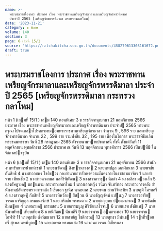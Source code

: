 ```yaml
---
name: >-
  พระบรมราชโองการ ประกาศ เรื่อง พระราชทานเหรียญจักรมาลาและเหรียญจักรพรรดิมาลา
  ประจำปี 2565 [เหรียญจักรพรรดิมาลา กระทรวงกลาโหม]
date: '2023-11-21'
category: ข พิเศษ
volume: 140
section: 3
page: 6 เล่มที่ 15/1
source: 'https://ratchakitcha.soc.go.th/documents/488279613303161672.pdf'
draft: true
---
```


# พระบรมราชโองการ ประกาศ เรื่อง พระราชทานเหรียญจักรมาลาและเหรียญจักรพรรดิมาลา ประจำปี 2565 [เหรียญจักรพรรดิมาลา กระทรวงกลาโหม]

หน้า 1 (เลมที่ 15/1 ) เลม 140 ตอนพิเศษ 3 ข ราชกิจจานุเบกษา 21 พฤศจิกายน 2566 ประกาศ เรื่อง พระราชทานเหรียญจักรมาลาและเหรียญจักรพรรดิมาลา ประจําป 2565 ทรงพระกรุณาโปรดเกลาโปรดกระหมอมพระราชทานเหรียญจักรมาลา จํานวน 9 , 596 ราย และเหรียญจักรพรรดิมาลา จํานวน 22 , 599 ราย รวมทั้งสิ้น 32 , 195 ราย เนื่องในโอกาส พระราชพิธีเฉลิมพระชนมพรรษา วันที่ 28 กรกฎาคม 2565 ดังรายนามทายประกาศนี้ ทั้งนี้ ตั้งแต่วันที่ 11 พฤศจิกายน พุทธศักราช 2566 ประกาศ ณ วันที่ 13 พฤศจิกายน พุทธศักราช 2566 เป็นปที่8 ในรัชกาลปจจุบัน

หน้า 6 (เลมที่ 15/1 ) เลม 140 ตอนพิเศษ 3 ข ราชกิจจานุเบกษา 21 พฤศจิกายน 2566 สํานักงานทรัพยากรน้ําแห่งชาติ 1 นายธนวัฒน สิงหวนาวงศ 2 นายนพปฎล เอกผักนาก 3 นายพรชัย กันสิทธิ์ 4 นางสาวกชพร โชติชวง กองอํานวยการรักษาความมั่นคงภายในราชอาณาจักร 1 นายสํารวย เทียนชัย 2 นางสาวดวงกมล พลศิริพิพัฒน 3 นางสาวดาวรุง นิลดํา 4 นางอลิสา มวงเล็ก 5 นางอัษฎางค แกนพรม กระทรวงกลาโหม 1 นาวาเอกหญิง วนิดา จันทร์ทอง กระทรวงการคลัง สํานักงานปลัดกระทรวงการคลัง 1 เรือเอก ฐานิศ นาคะเกศ 2 นายรตน สวนวิจิตรทิพ 3 นายภูมิ โศรกศรี 4 นางสาวดุษฎี กัมสิทธิ์ 5 นางสาวทิพวัลย สีสวน 6 นางธัญญรัตน์ แปนภู 7 นางสาวอารีย วรรณาเจริญกุล กรมธนารักษ์ 1 นายเกริกชัย พรหมดวง 2 นายชาญยุทธ ปยะมาภรณ 3 นายชิตชัย อิ่มนอย 4 นายณรงค ธรรมสอน 5 นายธรรมนูญ ศิริวัฒนาโรจน 6 นายนเรศ สังขินท 7 นายนันทพัทธ เทียบเทียม 8 นายนิวัฒน นันทคีรี 9 นายวรพจน อนกระทอง 10 นายวรพจน โอฬาริ 11 นายศุภชัย ตั้งวัฒนากร 12 นายสายัญ โชติกรณ 13 นายสุทธา มีพันธ 14 วาที่รอยตรี สุรพล นพพิบูลย 15 นายเอกพล พรหมแสง 16 นางกนกวรรณ วิเชียรผลา
